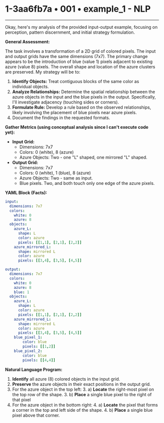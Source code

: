 # 1-3aa6fb7a • 001 • example_1 - NLP

---
Okay, here's my analysis of the provided input-output example, focusing on perception, pattern discernment, and initial strategy formulation.

**General Assessment:**

The task involves a transformation of a 2D grid of colored pixels. The input and output grids have the same dimensions (7x7). The primary change appears to be the introduction of blue (value 1) pixels adjacent to existing azure (value 8) pixels. The overall shape and location of the azure clusters are preserved. My strategy will be to:

1.  **Identify Objects:** Treat contiguous blocks of the same color as individual objects.
2.  **Analyze Relationships:** Determine the spatial relationship between the azure objects in the input and the blue pixels in the output. Specifically, I'll investigate adjacency (touching sides or corners).
3.  **Formulate Rule:** Develop a rule based on the observed relationships, likely involving the placement of blue pixels near azure pixels.
4. Document the findings in the requested formats.

**Gather Metrics (using conceptual analysis since I can't execute code yet):**

*   **Input Grid:**
    *   Dimensions: 7x7
    *   Colors: 0 (white), 8 (azure)
    *   Azure Objects: Two - one "L" shaped, one mirrored "L" shaped.
*   **Output Grid:**
    *   Dimensions: 7x7
    *   Colors: 0 (white), 1 (blue), 8 (azure)
    *   Azure Objects: Two - same as input.
    *   Blue pixels. Two, and both touch only one edge of the azure pixels.

**YAML Block (Facts):**



```yaml
input:
  dimensions: 7x7
  colors:
    white: 0
    azure: 8
  objects:
    azure_L:
      shape: L
      color: azure
      pixels: [[1,1], [2,1], [2,2]]
    azure_mirrored_L:
      shape: mirrored L
      color: azure
      pixels: [[3,4], [3,5], [4,5]]

output:
  dimensions: 7x7
  colors:
    white: 0
    azure: 8
    blue: 1
  objects:
    azure_L:
      shape: L
      color: azure
      pixels: [[1,1], [2,1], [2,2]]
    azure_mirrored_L:
      shape: mirrored L
      color: azure
      pixels: [[3,4], [3,5], [4,5]]
    blue_pixel_1:
        color: blue
        pixels: [[1,2]]
    blue_pixel_2:
        color: blue
        pixels: [[4,4]]
```



**Natural Language Program:**

1.  **Identify** all azure (8) colored objects in the input grid.
2.  **Preserve** the azure objects in their exact positions in the output grid.
3. For the azure object in the top left:
    3. a) **Locate** the right-most pixel on the top row of the shape.
    3. b) **Place** a single blue pixel to the right of that pixel
4. For the azure object in the bottom right:
    4. a) **Locate** the pixel that forms a corner in the top and left side of the shape.
    4. b) **Place** a single blue pixel above that corner.


